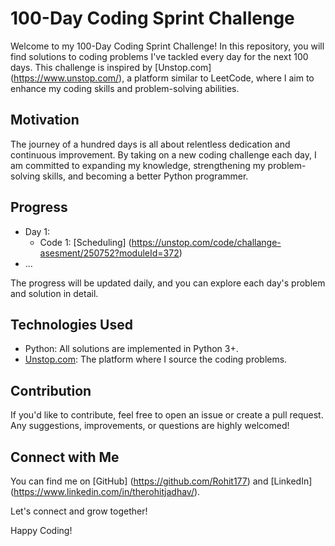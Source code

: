# 100-Day Coding Sprint Challenge

Welcome to my 100-Day Coding Sprint Challenge! In this repository, you will find solutions to coding problems I've tackled every day for the next 100 days. This challenge is inspired by [Unstop.com] (https://www.unstop.com/), a platform similar to LeetCode, where I aim to enhance my coding skills and problem-solving abilities.

## Motivation

The journey of a hundred days is all about relentless dedication and continuous improvement. By taking on a new coding challenge each day, I am committed to expanding my knowledge, strengthening my problem-solving skills, and becoming a better Python programmer.

## Progress

- Day 1:  
  - Code 1: [Scheduling] (https://unstop.com/code/challange-asesment/250752?moduleId=372)
- ...

The progress will be updated daily, and you can explore each day's problem and solution in detail.

## Technologies Used

- Python: All solutions are implemented in Python 3+.
- [Unstop.com](https://www.unstop.com/): The platform where I source the coding problems.

## Contribution

If you'd like to contribute, feel free to open an issue or create a pull request. Any suggestions, improvements, or questions are highly welcomed!

## Connect with Me

You can find me on [GitHub] (https://github.com/Rohit177) and [LinkedIn] (https://www.linkedin.com/in/therohitjadhav/). 

Let's connect and grow together!

Happy Coding!
